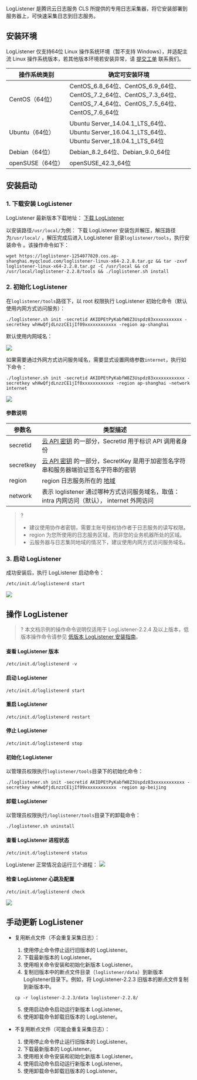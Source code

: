 LogListener 是腾讯云日志服务 CLS 所提供的专用日志采集器，将它安装部署到服务器上，可快速采集日志到日志服务。

  

## 安装环境

LogListener 仅支持64位 Linux 操作系统环境（暂不支持 Windows），并适配主流 Linux 操作系统版本，若其他版本环境若安装异常，请 [提交工单](https://console.cloud.tencent.com/workorder/category) 联系我们。

   <table>
   <thead>
   <tr>
   <th>操作系统类别</th>
   <th>确定可安装环境</th>
   </tr>
   </thead>
   <tbody><tr>
   <td nowrap="nowrap">CentOS（64位）</td>
   <td>CentOS_6.8_64位、CentOS_6.9_64位、CentOS_7.2_64位、CentOS_7.3_64位、CentOS_7.4_64位、CentOS_7.5_64位、CentOS_7.6_64位</td>
   </tr>
   <tr>
   <td>Ubuntu（64位）</td>
   <td>Ubuntu Server_14.04.1_LTS_64位、Ubuntu Server_16.04.1_LTS_64位、Ubuntu Server_18.04.1_LTS_64位</td>
   </tr>
   <tr>
   <td>Debian（64位）</td>
   <td>Debian_8.2_64位、Debian_9.0_64位</td>
   </tr>
   <tr>
   <td nowrap="nowrap">openSUSE（64位）</td>
   <td>openSUSE_42.3_64位</td>
   </tr>
   </tbody></table>





## 安装启动

### 1. 下载安装 LogListener

LogListener 最新版本下载地址： [下载 LogListener](https://loglistener-1254077820.cos.ap-shanghai.myqcloud.com/loglistener-linux-x64-2.2.8.tar.gz)

以安装路径`/usr/local/`为例： 下载 LogListener 安装包并解压，解压路径为`/usr/local/` ，解压完成后进入 LogListener 目录`loglistener/tools`，执行安装命令 。该操作命令如下：

```shell
wget https://loglistener-1254077820.cos.ap-shanghai.myqcloud.com/loglistener-linux-x64-2.2.8.tar.gz && tar -zxvf loglistener-linux-x64-2.2.8.tar.gz -C /usr/local && cd /usr/local/loglistener-2.2.8/tools && ./loglistener.sh install
```

   

### 2. 初始化 LogListener

在`loglistener/tools`路径下，以 root 权限执行 LogListener 初始化命令（默认使用内网方式访问服务）：

```shell
./loglistener.sh init -secretid AKIDPEtPyKabfW8Z3Uspdz83xxxxxxxxxxx -secretkey whHwQfjdLnzzCE1jIf09xxxxxxxxxxxx -region ap-shanghai
```

默认使用内网域名：

![](https://main.qcloudimg.com/raw/a1a4077fa9b1dc43f0ac20dc3f3b0025.png)

如果需要通过外网方式访问服务域名，需要显式设置网络参数`internet`，执行如下命令：

```shell
./loglistener.sh init -secretid AKIDPEtPyKabfW8Z3Uspdz83xxxxxxxxxxxx -secretkey whHwQfjdLnzzCE1jIf0xxxxxxxxxxxx -region ap-shanghai -network internet
```

![](https://main.qcloudimg.com/raw/15e1dbf3058f6eb5110dfd2ca646bb6d.png)

   

#### 参数说明

| 参数名    | 类型描述                                                     |
| --------- | ------------------------------------------------------------ |
| secretid  | [云 API 密钥](https://console.cloud.tencent.com/cam/capi) 的一部分，SecretId 用于标识 API 调用者身份 |
| secretkey | [云 API 密钥](https://console.cloud.tencent.com/cam/capi) 的一部分，SecretKey 是用于加密签名字符串和服务器端验证签名字符串的密钥 |
| region    | region 日志服务所在的 [地域](https://cloud.tencent.com/document/product/614/18940) |
| network   | 表示 loglistener 通过哪种方式访问服务域名，取值： intra 内网访问（默认）， internet 外网访问 |

> ?
>
> - 建议使用协作者密钥，需要主账号授权协作者于日志服务的读写权限。
> - region 为您所使用的日志服务区域，而非您的业务机器所处的区域。
> - 云服务器与日志集同地域的情况下，建议使用内网方式访问服务域名。

### 3. 启动 LogListener

成功安装后，执行 LogListener 启动命令：

```shell
/etc/init.d/loglistenerd start
```

![](https://main.qcloudimg.com/raw/a68d1df534898ed99c35f25199840fa4.png)

## 操作 LogListener 

> ? 本文档示例的操作命令说明仅适用于 LogListener-2.2.4 及以上版本，低版本操作命令请参见 [低版本 LogListener 安装指南](https://cloud.tencent.com/document/product/614/39211)。

#### 查看 LogListener 版本

```shell
/etc/init.d/loglistenerd -v
```

#### 启动 LogListener

```shell
/etc/init.d/loglistenerd start
```

#### 重启 LogListener

```shell
/etc/init.d/loglistenerd restart
```

#### 停止 LogListener

```shell
/etc/init.d/loglistenerd stop
```

#### 初始化 LogListener

以管理员权限执行`loglistener/tools`目录下的初始化命令：

```shell
./loglistener.sh init -secretid AKIDPEtPyKabfW8Z3Uspdz83xxxxxxxxxxxx -secretkey whHwQfjdLnzzCE1jIf09xxxxxxxxxxxx -region ap-beijing

```

#### 卸载 LogListener

以管理员权限执行`/loglistener/tools`目录下的卸载命令：

```shell
./loglistener.sh uninstall

```

#### 查看 LogListener 进程状态

```shell
/etc/init.d/loglistenerd status 

```

LogListener 正常情况会运行三个进程：
![](https://main.qcloudimg.com/raw/16dc6439ab88bacd369e93b992503c82.png)

#### 检查 LogListener 心跳及配置

```shell
/etc/init.d/loglistenerd check

```

![](https://main.qcloudimg.com/raw/98115f6529f3a43c17d6b75fc767d17f.png)

   

## 手动更新 LogListener

- 复用断点文件（不会重复采集日志）：

  1. 使用停止命令停止运行旧版本的 LogListener。
  2. 下载最新版本的 LogListener。
  3. 使用相关命令安装和初始化新版本 LogListener。
  4. 复制旧版本中的断点文件目录（`loglistener/data`）到新版本 Loglistener目录下。例如，将 LogListener-2.2.3 旧版本的断点文件复制到新版本中。
  ```shell
  cp -r loglistener-2.2.3/data loglistener-2.2.8/
  ```
  5. 使用启动命令启动运行新版本 LogListener。
  6. 使用卸载命令卸载旧版本的 LogListener。

- 不复用断点文件（可能会重复采集日志）：

  1. 使用停止命令停止运行旧版本的 LogListener。
  2. 下载最新版本的 LogListener。
  3. 使用相关命令安装和初始化新版本 LogListener。
  4. 使用启动命令启动运行新版本 LogListener。
  5. 使用卸载命令卸载旧版本的 LogListener。
